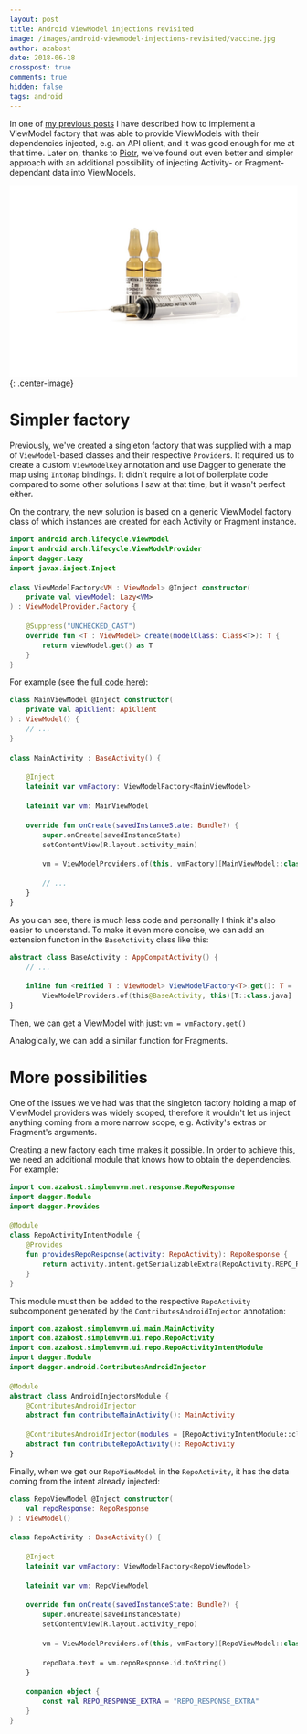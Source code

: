 ```yaml
---
layout: post
title: Android ViewModel injections revisited
image: /images/android-viewmodel-injections-revisited/vaccine.jpg
author: azabost
date: 2018-06-18
crosspost: true
comments: true
hidden: false
tags: android
---
```


In one of [my previous posts](https://brightinventions.pl/blog/injectable-android-viewmodels/) I have described how to implement a ViewModel factory that was able to provide ViewModels with their dependencies injected, e.g. an API client, and it was good enough for me at that time. Later on, thanks to [Piotr](https://miensol.pl/), we've found out even better and simpler approach with an additional possibility of injecting Activity- or Fragment-dependant data into ViewModels.

![Vaccine](/images/android-viewmodel-injections-revisited/vaccine.jpg){: .center-image}

# Simpler factory #

Previously, we've created a singleton factory that was supplied with a map of `ViewModel`-based classes and their respective `Provider`s. It required us to create a custom `ViewModelKey` annotation and use Dagger to generate the map using `IntoMap` bindings. It didn't require a lot of boilerplate code compared to some other solutions I saw at that time, but it wasn't perfect either.

On the contrary, the new solution is based on a generic ViewModel factory class of which instances are created for each Activity or Fragment instance.

``` kotlin
import android.arch.lifecycle.ViewModel
import android.arch.lifecycle.ViewModelProvider
import dagger.Lazy
import javax.inject.Inject

class ViewModelFactory<VM : ViewModel> @Inject constructor(
    private val viewModel: Lazy<VM>
) : ViewModelProvider.Factory {

    @Suppress("UNCHECKED_CAST")
    override fun <T : ViewModel> create(modelClass: Class<T>): T {
        return viewModel.get() as T
    }
}
```

For example (see the [full code here](https://github.com/azabost/simple-mvvm-example)):

```kotlin
class MainViewModel @Inject constructor(
    private val apiClient: ApiClient
) : ViewModel() {
    // ...
}

class MainActivity : BaseActivity() {

    @Inject
    lateinit var vmFactory: ViewModelFactory<MainViewModel>

    lateinit var vm: MainViewModel

    override fun onCreate(savedInstanceState: Bundle?) {
        super.onCreate(savedInstanceState)
        setContentView(R.layout.activity_main)

        vm = ViewModelProviders.of(this, vmFactory)[MainViewModel::class.java]

        // ...
    }
}
```

As you can see, there is much less code and personally I think it's also easier to understand. To make it even more concise, we can add an extension function in the `BaseActivity` class like this:

```kotlin
abstract class BaseActivity : AppCompatActivity() {
    // ...

    inline fun <reified T : ViewModel> ViewModelFactory<T>.get(): T =
        ViewModelProviders.of(this@BaseActivity, this)[T::class.java]
}
```

Then, we can get a ViewModel with just: `vm = vmFactory.get()`

Analogically, we can add a similar function for Fragments.

# More possibilities #

One of the issues we've had was that the singleton factory holding a map of ViewModel providers was widely scoped, therefore it wouldn't let us inject anything coming from a more narrow scope, e.g. Activity's extras or Fragment's arguments.

Creating a new factory each time makes it possible. In order to achieve this, we need an additional module that knows how to obtain the dependencies. For example:

```kotlin
import com.azabost.simplemvvm.net.response.RepoResponse
import dagger.Module
import dagger.Provides

@Module
class RepoActivityIntentModule {
    @Provides
    fun providesRepoResponse(activity: RepoActivity): RepoResponse {
        return activity.intent.getSerializableExtra(RepoActivity.REPO_RESPONSE_EXTRA) as RepoResponse
    }
}
```

This module must then be added to the respective `RepoActivity` subcomponent generated by the `ContributesAndroidInjector` annotation:

```kotlin
import com.azabost.simplemvvm.ui.main.MainActivity
import com.azabost.simplemvvm.ui.repo.RepoActivity
import com.azabost.simplemvvm.ui.repo.RepoActivityIntentModule
import dagger.Module
import dagger.android.ContributesAndroidInjector

@Module
abstract class AndroidInjectorsModule {
    @ContributesAndroidInjector
    abstract fun contributeMainActivity(): MainActivity

    @ContributesAndroidInjector(modules = [RepoActivityIntentModule::class])
    abstract fun contributeRepoActivity(): RepoActivity
}
```

Finally, when we get our `RepoViewModel` in the `RepoActivity`, it has the data coming from the intent already injected:

```kotlin
class RepoViewModel @Inject constructor(
    val repoResponse: RepoResponse
) : ViewModel()

class RepoActivity : BaseActivity() {

    @Inject
    lateinit var vmFactory: ViewModelFactory<RepoViewModel>

    lateinit var vm: RepoViewModel

    override fun onCreate(savedInstanceState: Bundle?) {
        super.onCreate(savedInstanceState)
        setContentView(R.layout.activity_repo)

        vm = ViewModelProviders.of(this, vmFactory)[RepoViewModel::class.java]

        repoData.text = vm.repoResponse.id.toString()
    }

    companion object {
        const val REPO_RESPONSE_EXTRA = "REPO_RESPONSE_EXTRA"
    }
}
```
